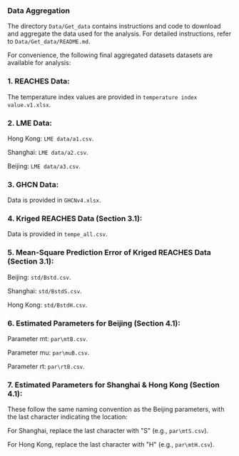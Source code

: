 ### Data Aggregation

The directory `Data/Get_data` contains instructions and code to download and aggregate the data used for the analysis. For detailed instructions, refer to `Data/Get_data/README.md`. 

For convenience, the following final aggregated datasets datasets are available for analysis:

### 1. REACHES Data:

The temperature index values are provided in `temperature index value.v1.xlsx`.

### 2. LME Data:

Hong Kong: `LME data/a1.csv`.

Shanghai: `LME data/a2.csv`.

Beijing: `LME data/a3.csv`.

### 3. GHCN Data:

Data is provided in `GHCNv4.xlsx`.

### 4. Kriged REACHES Data (Section 3.1):

Data is provided in `tempe_all.csv`.

### 5. Mean-Square Prediction Error of Kriged REACHES Data (Section 3.1):

Beijing: `std/Bstd.csv`.

Shanghai: `std/BstdS.csv`.

Hong Kong: `std/BstdH.csv`.

### 6. Estimated Parameters for Beijing (Section 4.1):

Parameter mt: `par\mtB.csv`. 

Parameter mu: `par\muB.csv`.

Parameter rt: `par\rtB.csv`.

### 7. Estimated Parameters for Shanghai & Hong Kong (Section 4.1):

These follow the same naming convention as the Beijing parameters, with the last character indicating the location:

For Shanghai, replace the last character with "S" (e.g., `par\mtS.csv`).

For Hong Kong, replace the last character with "H" (e.g., `par\mtH.csv`).


